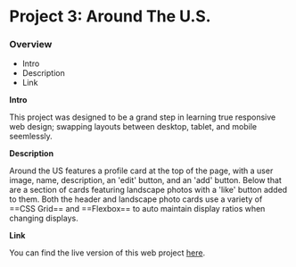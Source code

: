 # Project 3: Around The U.S.

### Overview  

* Intro
* Description
* Link
  
**Intro**
  
This project was designed to be a grand step in learning true responsive web design; swapping layouts between desktop, tablet, and mobile seemlessly.
  
**Description**  
  
Around the US features a profile card at the top of the page, with a user image, name, description, an 'edit' button, and an 'add' button. Below that are a section of cards featuring landscape photos with a 'like' button added to them. Both the header and landscape photo cards use a variety of ==CSS Grid== and ==Flexbox== to auto maintain display ratios when changing displays.

**Link**

You can find the live version of this web project [here](https://arrangedgodly.com/se_project_aroundtheus/).